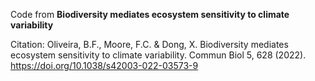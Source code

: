 Code from <b>Biodiversity mediates ecosystem sensitivity to climate variability</b>

Citation: Oliveira, B.F., Moore, F.C. & Dong, X. Biodiversity mediates ecosystem sensitivity to climate variability. Commun Biol 5, 628 (2022). https://doi.org/10.1038/s42003-022-03573-9
